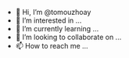 - 👋 Hi, I’m @tomouzhoay
- 👀 I’m interested in ...
- 🌱 I’m currently learning ...
- 💞️ I’m looking to collaborate on ...
- 📫 How to reach me ...

<!---
tomouzhoay/tomouzhoay is a ✨ special ✨ repository because its `README.md` (this file) appears on your GitHub profile.
You can click the Preview link to take a look at your changes.
--->
